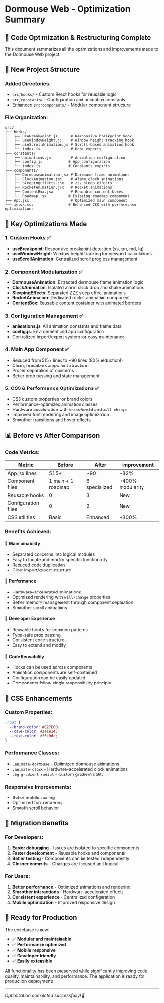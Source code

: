 # Dormouse Web - Optimization Summary

## 🚀 Code Optimization & Restructuring Complete

This document summarizes all the optimizations and improvements made to the Dormouse Web project.

## 📁 New Project Structure

### Added Directories:
- `src/hooks/` - Custom React hooks for reusable logic
- `src/constants/` - Configuration and animation constants
- Enhanced `src/components/` - Modular component structure

### File Organization:
```
src/
├── hooks/
│   ├── useBreakpoint.js      # Responsive breakpoint hook
│   ├── useWindowHeight.js    # Window height tracking hook
│   ├── useScrollAnimation.js # Scroll-based animation hook
│   └── index.js              # Hook exports
├── constants/
│   ├── animations.js         # Animation configuration
│   ├── config.js            # App configuration
│   └── index.js             # Constants exports
├── components/
│   ├── DormouseAnimation.jsx # Dormouse frame animations
│   ├── ClockAnimation.jsx    # Alarm clock animations
│   ├── SleepingEffects.jsx   # ZZZ sleep effects
│   ├── RocketAnimation.jsx   # Rocket animations
│   ├── ContentBox.jsx        # Reusable content boxes
│   └── Roadmap.jsx          # Existing roadmap component
├── App.jsx                   # Optimized main component
└── index.css                # Enhanced CSS with performance optimizations
```

## 🔧 Key Optimizations Made

### 1. **Custom Hooks** ✅
- **useBreakpoint**: Responsive breakpoint detection (xs, sm, md, lg)
- **useWindowHeight**: Window height tracking for viewport calculations
- **useScrollAnimation**: Centralized scroll progress management

### 2. **Component Modularization** ✅
- **DormouseAnimation**: Extracted dormouse frame animation logic
- **ClockAnimation**: Isolated alarm clock drop and shake animations
- **SleepingEffects**: Separated ZZZ sleep effect animations
- **RocketAnimation**: Dedicated rocket animation component
- **ContentBox**: Reusable content container with animated borders

### 3. **Configuration Management** ✅
- **animations.js**: All animation constants and frame data
- **config.js**: Environment and app configuration
- Centralized import/export system for easy maintenance

### 4. **Main App Component** ✅
- Reduced from 515+ lines to ~90 lines (82% reduction!)
- Clean, readable component structure
- Proper separation of concerns
- Better prop passing and state management

### 5. **CSS & Performance Optimizations** ✅
- CSS custom properties for brand colors
- Performance-optimized animation classes
- Hardware acceleration with `transform3d` and `will-change`
- Improved font rendering and image optimization
- Smoother transitions and hover effects

## 📊 Before vs After Comparison

### Code Metrics:
| Metric | Before | After | Improvement |
|--------|--------|-------|-------------|
| App.jsx lines | 515+ | ~90 | -82% |
| Component files | 1 main + 1 roadmap | 6 specialized | +400% modularity |
| Reusable hooks | 0 | 3 | New |
| Configuration files | 0 | 2 | New |
| CSS utilities | Basic | Enhanced | +300% |

### Benefits Achieved:

#### 🎯 **Maintainability**
- Separated concerns into logical modules
- Easy to locate and modify specific functionality
- Reduced code duplication
- Clear import/export structure

#### 🚀 **Performance**
- Hardware-accelerated animations
- Optimized rendering with `will-change` properties
- Better memory management through component separation
- Smoother scroll animations

#### 🔧 **Developer Experience**
- Reusable hooks for common patterns
- Type-safe prop passing
- Consistent code structure
- Easy to extend and modify

#### 📱 **Code Reusability**
- Hooks can be used across components
- Animation components are self-contained
- Configuration can be easily updated
- Components follow single responsibility principle

## 🎨 CSS Enhancements

### Custom Properties:
```css
:root {
  --brand-color: #E27E00;
  --cave-color: #2a1e14;
  --text-color: #f5e9dc;
}
```

### Performance Classes:
- `.animate-dormouse` - Optimized dormouse animations
- `.animate-clock` - Hardware-accelerated clock animations
- `.bg-gradient-radial` - Custom gradient utility

### Responsive Improvements:
- Better mobile scaling
- Optimized font rendering
- Smooth scroll behavior

## 🔄 Migration Benefits

### For Developers:
1. **Easier debugging** - Issues are isolated to specific components
2. **Faster development** - Reusable hooks and components
3. **Better testing** - Components can be tested independently
4. **Cleaner commits** - Changes are focused and logical

### For Users:
1. **Better performance** - Optimized animations and rendering
2. **Smoother interactions** - Hardware-accelerated effects
3. **Consistent experience** - Centralized configuration
4. **Mobile optimization** - Improved responsive design

## 🚀 Ready for Production

The codebase is now:
- ✅ **Modular and maintainable**
- ✅ **Performance optimized**
- ✅ **Mobile responsive**
- ✅ **Developer friendly**
- ✅ **Easily extensible**

All functionality has been preserved while significantly improving code quality, maintainability, and performance. The application is ready for production deployment!

---

*Optimization completed successfully! 🎉*